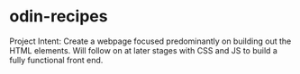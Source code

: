 # odin-recipes
Project Intent: Create a webpage focused predominantly on building out the HTML elements. Will follow on at later stages with CSS and JS to build a fully functional front end.
